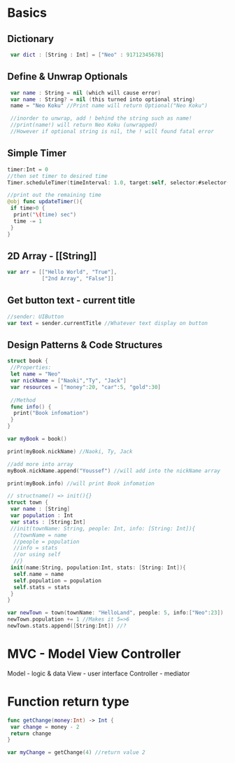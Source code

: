 # Basics


## Dictionary
```Swift
 var dict : [String : Int] = ["Neo" : 91712345678]
```

## Define & Unwrap Optionals
```Swift
 var name : String = nil (which will cause error)
 var name : String? = nil (this turned into optional string)
 name = "Neo Koku" //Print name will return Optional("Neo Koku")

 //inorder to unwrap, add ! behind the string such as name!
 //print(name!) will return Neo Koku (unwrapped)
 //However if optional string is nil, the ! will found fatal error
```

## Simple Timer 
```Swift
timer:Int = 0
//then set timer to desired time 
Timer.scheduleTimer(timeInterval: 1.0, target:self, selector:#selector(updateTimer), userInfo:nil, repeats:true)

//print out the remaining time
@obj func updateTimer(){
 if time>0 {
  print("\(time) sec")
  time -= 1
 }
}
```

## 2D Array - [[String]]
```Swift
var arr = [["Hello World", "True"], 
           ["2nd Array", "False"]]
```

## Get button text - current title
```Swift
//sender: UIButton
var text = sender.currentTitle //Whatever text display on button
```

## Design Patterns & Code Structures
```Swift
struct book {
 //Properties:
 let name = "Neo"
 var nickName = ["Naoki","Ty", "Jack"]
 var resources = ["money":20, "car":5, "gold":30]
 
 //Method
 func info() {
  print("Book infomation")
 }
}

var myBook = book()

print(myBook.nickName) //Naoki, Ty, Jack

//add more into array
myBook.nickName.append("Youssef") //will add into the nickName array

print(myBook.info) //will print Book infomation

// structname() => init(){}
struct town {
 var name : [String]
 var population : Int
 var stats : [String:Int]
 //init(townName: String, people: Int, info: [String: Int]){
  //townName = name
  //people = population
  //info = stats
  //or using self
  //}
 init(name:String, population:Int, stats: [String: Int]){
  self.name = name
  self.population = population
  self.stats = stats
 }
}

var newTown = town(townName: "HelloLand", people: 5, info:["Neo":23])
newTown.population += 1 //Makes it 5=>6
newTown.stats.append([String:Int]) //?

```
# MVC - Model View Controller
Model - logic & data
View - user interface
Controller - mediator

# Function return type
```Swift
func getChange(money:Int) -> Int {
 var change = money - 2
 return change
}

var myChange = getChange(4) //return value 2
```
